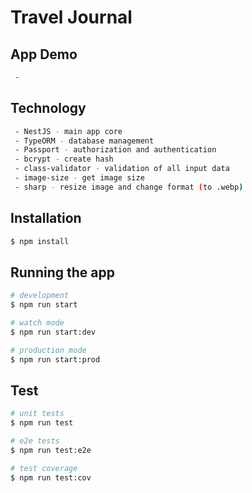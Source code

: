 # Travel Journal

## App Demo
```bash
 -
```

## Technology
```bash
 - NestJS - main app core
 - TypeORM - database management
 - Passport - authorization and authentication
 - bcrypt - create hash
 - class-validator - validation of all input data
 - image-size - get image size
 - sharp - resize image and change format (to .webp)
```

## Installation

```bash
$ npm install
```

## Running the app

```bash
# development
$ npm run start

# watch mode
$ npm run start:dev

# production mode
$ npm run start:prod
```

## Test

```bash
# unit tests
$ npm run test

# e2e tests
$ npm run test:e2e

# test coverage
$ npm run test:cov
```
